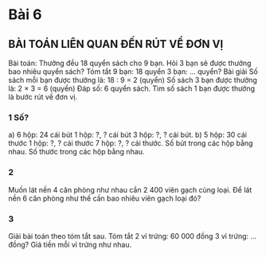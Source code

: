 # Bài 6
## BÀI TOÁN LIÊN QUAN ĐẾN RÚT VỀ ĐƠN VỊ

Bài toán: Thưởng đều 18 quyển sách cho 9 bạn. Hỏi 3 bạn sẽ được thưởng bao nhiêu quyển sách?
Tóm tắt
9 bạn: 18 quyển
3 bạn: ... quyển?
Bài giải
Số sách mỗi bạn được thưởng là:
18 : 9 = 2 (quyển)
Số sách 3 bạn được thưởng là:
2 × 3 = 6 (quyển)
Đáp số: 6 quyển sách.
Tìm số sách 1 bạn được thưởng là bước rút về đơn vị.

### 1 Số?
a) 6 hộp: 24 cái bút
1 hộp: ?, ? cái bút
3 hộp: ?, ? cái bút.
b) 5 hộp: 30 cái thước
1 hộp: ?, ? cái thước
7 hộp: ?, ? cái thước.
Số bút trong các hộp bằng nhau.
Số thước trong các hộp bằng nhau.

### 2
Muốn lát nền 4 căn phòng như nhau cần 2 400 viên gạch cùng loại.
Để lát nền 6 căn phòng như thế cần bao nhiêu viên gạch loại đó?

### 3
Giải bài toán theo tóm tắt sau.
Tóm tắt
2 vỉ trứng: 60 000 đồng
3 vỉ trứng: ... đồng?
Giá tiền mỗi vỉ trứng như nhau.
